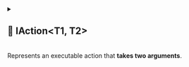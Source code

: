 
<details>
  <summary>
    <h2>🧩 IAction&lt;T1, T2&gt;</h2>
    <br> Represents an executable action that <b>takes two arguments</b>.
  </summary>

<br>

```csharp
public interface IAction<in T1, in T2>
```

- **Type parameters:**
    - `T1` — the first argument
    - `T2` — the second argument

---

### 🏹 Methods

#### `Invoke(T1, T2)`

```csharp
void Invoke(T1 arg1, T2 arg2);
```

- **Description:** Executes the action with the specified arguments
- **Parameters:**
    - `arg1` — the first argument
    - `arg2` — the second argument

---

### 🗂 Example of Usage

```csharp
public sealed class DealDamageAction : IAction<Character, int>
{
    public void Invoke(Character character, int damage) => character.TakeDamage(damage);
}

// Usage
IAction<Character, int> action = new DealDamageAction();
action.Invoke(enemy, 5);
```

</details>